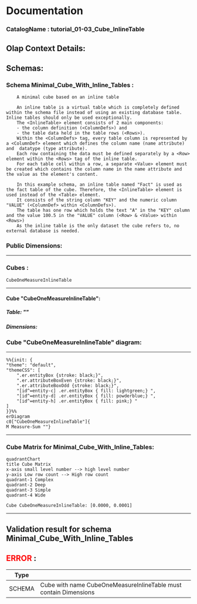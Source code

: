 # Documentation
### CatalogName : tutorial_01-03_Cube_InlineTable
## Olap Context Details:
## Schemas:
### Schema Minimal_Cube_With_Inline_Tables : 

	
		A minimal cube based on an inline table
	
    	An inline table is a virtual table which is completely defined within the schema file instead of using an existing database table. Inline tables should only be used exceptionally.
		The <InlineTable> element consists of 2 main components:
		- the column definition (<ColumnDefs>) and
		- the table data held in the table rows (<Rows>).
		Within the <ColumnDefs> tag, every table column is represented by a <ColumnDef> element which defines the column name (name attribute) and  datatype (type attribute).
		Each row containing the data must be defined separately by a <Row> element within the <Rows> tag of the inline table. 
		For each table cell within a row, a separate <Value> element must be created which contains the column name in the name attribute and the value as the element's content. 
		
		In this example schema, an inline table named "Fact" is used as the fact table of the cube. Therefore, the <InlineTable> element is used instead of the <Table> element.
		It consists of the string column "KEY" and the numeric column "VALUE" (<ColumnDef> within <ColumnDefs>).
		The table has one row which holds the text "A" in the "KEY" column and the value 100.5 in the "VALUE" column (<Row> & <Value> within <Rows>)
		As the inline table is the only dataset the cube refers to, no external database is needed.	
	
### Public Dimensions:

    

---
### Cubes :

    CubeOneMeasureInlineTable

---
#### Cube "CubeOneMeasureInlineTable":

    

##### Table: ""

##### Dimensions:
### Cube "CubeOneMeasureInlineTable" diagram:

---

```mermaid
%%{init: {
"theme": "default",
"themeCSS": [
    ".er.entityBox {stroke: black;}",
    ".er.attributeBoxEven {stroke: black;}",
    ".er.attributeBoxOdd {stroke: black;}",
    "[id^=entity-c] .er.entityBox { fill: lightgreen;} ",
    "[id^=entity-d] .er.entityBox { fill: powderblue;} ",
    "[id^=entity-h] .er.entityBox { fill: pink;} "
]
}}%%
erDiagram
c0["CubeOneMeasureInlineTable"]{
M Measure-Sum ""}
```
---
### Cube Matrix for Minimal_Cube_With_Inline_Tables:
```mermaid
quadrantChart
title Cube Matrix
x-axis small level number --> high level number
y-axis Low row count --> High row count
quadrant-1 Complex
quadrant-2 Deep
quadrant-3 Simple
quadrant-4 Wide

Cube CubeOneMeasureInlineTable: [0.0000, 0.0001]
```
---
## Validation result for schema Minimal_Cube_With_Inline_Tables
## <span style='color: red;'>ERROR</span> : 
|Type|   |
|----|---|
|SCHEMA|Cube with name CubeOneMeasureInlineTable must contain Dimensions|
